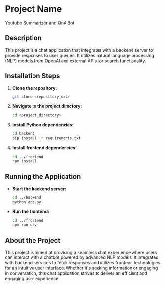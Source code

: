 # Project Name
Youtube Summarizer and QnA Bot

## Description
This project is a chat application that integrates with a backend server to provide responses to user queries. It utilizes natural language processing (NLP) models from OpenAI and external APIs for search functionality.

## Installation Steps
1. **Clone the repository:**
    ```bash
    git clone <repository_url>
    ```

2. **Navigate to the project directory:**
    ```bash
    cd <project_directory>
    ```

3. **Install Python dependencies:**
    ```bash
    cd backend
    pip install -r requirements.txt
    ```

4. **Install frontend dependencies:**
    ```bash
    cd ../frontend
    npm install
    ```

## Running the Application
- **Start the backend server:**
    ```bash
    cd ../backend
    python app.py
    ```

- **Run the frontend:**
    ```bash
    cd ../frontend
    npm run dev
    ```

## About the Project
This project is aimed at providing a seamless chat experience where users can interact with a chatbot powered by advanced NLP models. It integrates with backend services to fetch responses and utilizes frontend technologies for an intuitive user interface. Whether it's seeking information or engaging in conversation, this chat application strives to deliver an efficient and engaging user experience.
